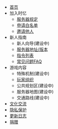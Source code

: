 - [首页]()
- 加入时忆  
    - [服务器规定](/zh-CN/join/rules.md)
    - [申请白名单](/zh-CN/join/whitelist.md)
    - [邀请他人](/zh-CN/join/application/inviters.md)
- 新人指南   
    - 新人向导(建设中)
    - [服务器地址/版本](/zh-CN/guide/serverInfo.md)
    - [指令列表](/zh-CN/guide/commands.md)
    - [常见问题FAQ](/zh-CN/guide/faq.md)
- 游戏内容
    - 特殊机制(建设中)
    - [玩家组织](/zh-CN/culture/group.md)
    - 公共规划区(建设中)
    - 服务器地图(建设中)
    - 交通路线(建设中)
- [文化交流](/zh-CN/culture/readme.md)
- [隐私保护](/zh-CN/privacy/privacy.md)
- [更新日志](/zh-CN/changelogs/readme.md)
- [捐赠](https://www.mcshiyi.com/donateserver.html)
